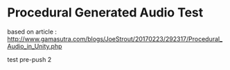 # Procedural Generated Audio Test
based on article : http://www.gamasutra.com/blogs/JoeStrout/20170223/292317/Procedural_Audio_in_Unity.php

test pre-push 2
